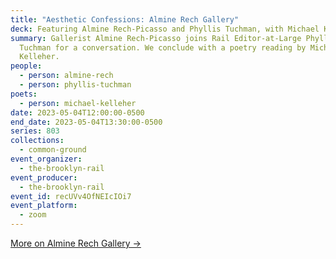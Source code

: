 ```yaml
---
title: "Aesthetic Confessions: Almine Rech Gallery"
deck: Featuring Almine Rech-Picasso and Phyllis Tuchman, with Michael Kelleher
summary: Gallerist Almine Rech-Picasso joins Rail Editor-at-Large Phyllis
  Tuchman for a conversation. We conclude with a poetry reading by Michael
  Kelleher.
people:
  - person: almine-rech
  - person: phyllis-tuchman
poets:
  - person: michael-kelleher
date: 2023-05-04T12:00:00-0500
end_date: 2023-05-04T13:30:00-0500
series: 803
collections:
  - common-ground
event_organizer:
  - the-brooklyn-rail
event_producer:
  - the-brooklyn-rail
event_id: recUVv4OfNEIcIOi7
event_platform:
  - zoom
---
```

[M﻿ore on Almine Rech Gallery →](https://www.alminerech.com/)